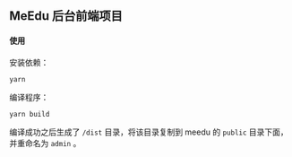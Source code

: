 
## MeEdu 后台前端项目

#### 使用

安装依赖：

```
yarn
```

编译程序：

```
yarn build
```

编译成功之后生成了 `/dist` 目录，将该目录复制到 meedu 的 `public` 目录下面，并重命名为 `admin` 。

